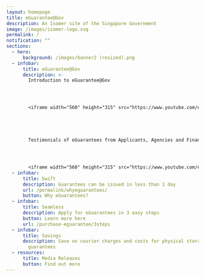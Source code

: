 ```yaml
---
layout: homepage
title: eGuarantee@Gov
description: An Isomer site of the Singapore Government
image: /images/isomer-logo.svg
permalink: /
notification: ""
sections:
  - hero:
      background: /images/banner2 (resized).png
  - infobar:
      title: eGuarantee@Gov
      description: >-
        Introduction to eGuarantee@Gov




        <iframe width="560" height="315" src="https://www.youtube.com/embed/W5NVhDmFIHo" title="YouTube video player" frameborder="0" allow="accelerometer; autoplay; clipboard-write; encrypted-media; gyroscope; picture-in-picture" allowfullscreen=""></iframe>





        Testimonials of eGuarantees from Applicants, Agencies and Financial Institutions




        <iframe width="560" height="315" src="https://www.youtube.com/embed/S89yID2BjM4" title="YouTube video player" frameborder="0" allow="accelerometer; autoplay; clipboard-write; encrypted-media; gyroscope; picture-in-picture" allowfullscreen=""></iframe>
  - infobar:
      title: Swift
      description: Guarantees can be issued in less than 1 day
      url: /permalink/whyeguarantees/
      button: Why eGuarantees?
  - infobar:
      title: Seamless
      description: Apply for eGuarantees in 3 easy steps
      button: Learn more here
      url: /purchase-eguarantee/3steps
  - infobar:
      title: Savings
      description: Save on courier charges and costs for physical storage of paper
        guarantees
  - resources:
      title: Media Releases
      button: Find out more
---
```

